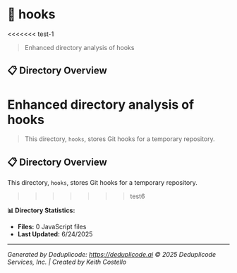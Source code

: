 # 📁 hooks

<<<<<<< test-1
> Enhanced directory analysis of hooks

## 📋 Directory Overview

Enhanced directory analysis of hooks
=======
> This directory, `hooks`, stores Git hooks for a temporary repository.

## 📋 Directory Overview

This directory, `hooks`, stores Git hooks for a temporary repository.
>>>>>>> test6

**📊 Directory Statistics:**
- **Files:** 0 JavaScript files
- **Last Updated:** 6/24/2025

---

*Generated by Deduplicode: https://deduplicode.ai*
*© 2025 Deduplicode Services, Inc. | Created by Keith Costello*
